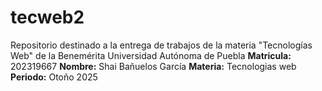 # tecweb2
Repositorio destinado a la entrega de trabajos de la materia "Tecnologías Web" de la Benemérita Universidad Autónoma de Puebla
**Matricula:** 202319667
**Nombre:** Shai Bañuelos García
**Materia:** Tecnologias web
**Periodo:** Otoño 2025

